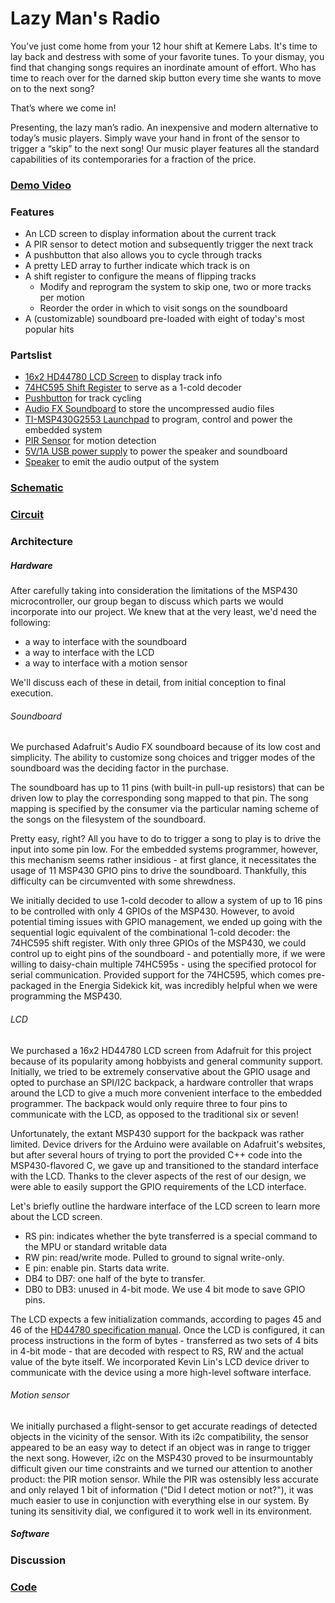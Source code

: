 # Lazy Man's Radio

You’ve just come home from your 12 hour shift at Kemere Labs. It's time to lay back and destress with some of your favorite tunes. To your dismay, you find that changing songs requires an inordinate amount of effort. Who has time to reach over for the darned skip button every time she wants to move on to the next song?

That’s where we come in!

Presenting, the lazy man’s radio. An inexpensive and modern alternative to today’s music players. Simply wave your hand in front of the sensor to trigger a “skip” to the next song! Our music player features all the standard capabilities of its contemporaries for a fraction of the price.

### [Demo Video](https://www.youtube.com/watch?v=JdD40mU05lw)

### Features

* An LCD screen to display information about the current track
* A PIR sensor to detect motion and subsequently trigger the next track
* A pushbutton that also allows you to cycle through tracks
* A pretty LED array to further indicate which track is on
* A shift register to configure the means of flipping tracks
  * Modify and reprogram the system to skip one, two or more tracks per motion
  * Reorder the order in which to visit songs on the soundboard
* A (customizable) soundboard pre-loaded with eight of today's most popular hits


### Partslist

 * [16x2 HD44780 LCD Screen](https://www.adafruit.com/product/181) to display track info
 * [74HC595 Shift Register](http://www.ti.com/lit/ds/symlink/sn74hc595.pdf) to serve as a 1-cold decoder
 * [Pushbutton](https://www.sparkfun.com/products/97) for track cycling
 * [Audio FX Soundboard](https://www.adafruit.com/product/2220) to store the uncompressed audio files
 * [TI-MSP430G2553 Launchpad](http://www.ti.com/tool/MSP-EXP430G2) to program, control and power the embedded system
 * [PIR Sensor](https://www.adafruit.com/product/189) for motion detection
 * [5V/1A USB power supply](https://www.amazon.com/Jackery-Premium-3350mAh-Portable-Charger/dp/B00L9F95RO/ref=zg_bs_7073960011_15?_encoding=UTF8&psc=1&refRID=KQ9980D06M4S5FD3NESW) to power the speaker and soundboard
 * [Speaker](https://www.sparkfun.com/products/14023) to emit the audio output of the system

### [Schematic](https://google.com)

### [Circuit](https://sujayt123.github.io/lazy-radio-station/circuit.jpeg)


### Architecture
##### Hardware
After carefully taking into consideration the limitations of the MSP430 microcontroller, our group began to discuss which parts we would incorporate into our project. We knew that at the very least, we'd need the following:
* a way to interface with the soundboard
* a way to interface with the LCD
* a way to interface with a motion sensor

We'll discuss each of these in detail, from initial conception to final execution.
###### Soundboard 
We purchased Adafruit's Audio FX soundboard because of its low cost and simplicity. The ability to customize song choices and trigger modes of the soundboard was the deciding factor in the purchase.

The soundboard has up to 11 pins (with built-in pull-up resistors) that can be driven low to play the corresponding song mapped to that pin. The song mapping is specified by the consumer via the particular naming scheme of the songs on the filesystem of the soundboard. 

Pretty easy, right? All you have to do to trigger a song to play is to drive the input into some pin low. For the embedded systems programmer, however, this mechanism seems rather insidious - at first glance, it necessitates the usage of 11 MSP430 GPIO pins to drive the soundboard. Thankfully, this difficulty can be circumvented with some shrewdness. 

We initially decided to use 1-cold decoder to allow a system of up to 16 pins to be controlled with only 4 GPIOs of the MSP430. However, to avoid potential timing issues with GPIO management, we ended up going with the sequential logic equivalent of the combinational 1-cold decoder: the 74HC595 shift register. With only three GPIOs of the MSP430, we could control up to eight pins of the soundboard - and potentially more, if we were willing to daisy-chain multiple 74HC595s - using the specified protocol for serial communication. Provided support for the 74HC595, which comes pre-packaged in the Energia Sidekick kit, was incredibly helpful when we were programming the MSP430.

###### LCD
We purchased a 16x2 HD44780 LCD screen from Adafruit for this project because of its popularity among hobbyists and general community support. Initially, we tried to be extremely conservative about the GPIO usage and opted to purchase an SPI/I2C backpack, a hardware controller that wraps around the LCD to give a much more convenient interface to the embedded programmer. The backpack would only require three to four pins to communicate with the LCD, as opposed to the traditional six or seven!

Unfortunately, the extant MSP430 support for the backpack was rather limited. Device drivers for the Arduino were available on Adafruit's websites, but after several hours of trying to port the provided C++ code into the MSP430-flavored C, we gave up and transitioned to the standard interface with the LCD. Thanks to the clever aspects of the rest of our design, we were able to easily support the GPIO requirements of the LCD interface.

Let's briefly outline the hardware interface of the LCD screen to learn more about the LCD screen.
* RS pin: indicates whether the byte transferred is a special command to the MPU or standard writable data
* RW pin: read/write mode. Pulled to ground to signal write-only.
* E  pin: enable pin. Starts data write.
* DB4 to DB7: one half of the byte to transfer.
* DB0 to DB3: unused in 4-bit mode. We use 4 bit mode to save GPIO pins.

The LCD expects a few initialization commands, according to pages 45 and 46 of the [HD44780 specification manual](https://www.sparkfun.com/datasheets/LCD/HD44780.pdf). Once the LCD is configured, it can process instructions in the form of bytes - transferred as two sets of 4 bits in 4-bit mode - that are decoded with respect to RS, RW and the actual value of the byte itself. We incorporated Kevin Lin's LCD device driver to communicate with the device using a more high-level software interface.

###### Motion sensor 
We initially purchased a flight-sensor to get accurate readings of detected objects in the vicinity of the sensor. With its i2c compatibility, the sensor appeared to be an easy way to detect if an object was in range to trigger the next song. However, i2c on the MSP430 proved to be insurmountably difficult given our time constraints and we turned our attention to another product: the PIR motion sensor. While the PIR was ostensibly less accurate and only relayed 1 bit of information ("Did I detect motion or not?"), it was much easier to use in conjunction with everything else in our system. By tuning its sensitivity dial, we configured it to work well in its environment.

##### Software

### Discussion

### [Code](https://github.com/sujayt123/lazy-radio-station)
